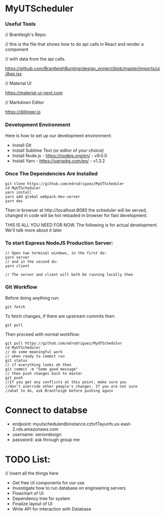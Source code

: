 # MyUTScheduler

### Useful Tools

// Brantleigh's Repo:

// this is the file that shows how to do api calls in React and render a component

// with data from the api calls.

https://github.com/BrantleighBunting/design_project/blob/master/imports/ui/App.jsx

// Material UI

https://material-ui-next.com

// Markdown Editor

https://dillinger.io

### Development Environment

Here is how to set up our development environment:
* Install Git
* Install Sublime Text (or editor of your choice)
* Install Node.js - https://nodejs.org/en/ - v9.0.0
* Install Yarn - https://yarnpkg.com/en/ - v1.3.2
### Once The Dependencies Are Installed
```
git clone https://github.com/edrodriguez/MyUTScheduler
cd MyUTScheduler
yarn install
yarn add global webpack-dev-server
yarn dev
```
Then in browser at http://localhost:8080 the scheduler will be served, changed in code
will be hot reloaded in browser for fast development.

THIS IS ALL YOU NEED FOR NOW. The following is for actual development. We'll talk more about it later

### To start Express NodeJS Production Server:
```
// Open two terminal windows, in the first do:
yarn server
// and in the second do:
yarn client

// The server and client will both be running locally then
```

### Git Workflow

Before doing anything run:

```
git fetch
```

To fetch changes, if there are upstream commits then:

```
git pull
```

Then proceed with normal workflow:

```
git pull https://github.com/edrodriguez/MyUTScheduler
cd MyUTScheduler
// do some meaningful work
// when ready to commit run
git status
// if everything looks ok then
git commit -m "Some good message"
// then push changes back to master
git push
//If you get any conflicts at this point, make sure you 
//don't override other people's changes. If you are not sure
//what to do, ask Brantleigh before pushing again
```

# Connect to databse

* endpoint: myutschedulerdbinstance.cztvf7ayunfs.us-east-2.rds.amazonaws.com
* username: seniordesign
* password: ask through group me


# TODO List:

// insert all the things here
- Get free UI components for our use
- Investigate how to run database on engineering servers
- Flowchart of UI
- Dependency tree for system
- Finalize layout of UI
- Write API for interaction with Database
